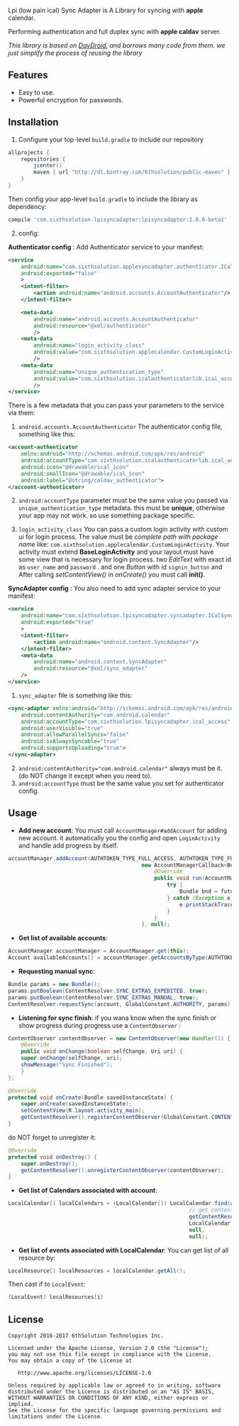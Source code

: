 Lpi (low pain ical) Sync Adapter is A Library for syncing with **apple** calendar.

Performing authentication and full duplex sync with **apple caldav** server.

_This library is based on [DavDroid](https://gitlab.com/bitfireAT/davdroid), and borrows many code from them.
 we just simplify the process of reusing the library_

## Features
* Easy to use.
* Powerful encryption for passwords.

## Installation
1) Configure your top-level `build.gradle` to include our repository
```groovy
allprojects {
    repositories {
        jcenter()
        maven { url "http://dl.bintray.com/6thsolution/public-maven" }
    }
}
```
Then config your app-level `build.gradle` to include the library as dependency:
``` groovy
compile 'com.sixthsolution.lpisyncadapter:lpisyncadapter:1.0.0-beta1'
```

2) config: 

**Authenticator config** : Add Authenticator service to your manifest:
```xml
<service
    android:name="com.sixthsolution.applesyncadapter.authenticator.ICalAuthenticatorService"
    android:exported="false"
    >
    <intent-filter>
        <action android:name="android.accounts.AccountAuthenticator"/>
    </intent-filter>

    <meta-data
        android:name="android.accounts.AccountAuthenticator"
        android:resource="@xml/authenticator"
        />
    <meta-data
        android:name="login_activity_class"
        android:value="com.sixthsolution.applecalendar.CustomLoginActivity"
        />
    <meta-data
        android:name="unique_authentication_type"
        android:value="com.sixthsolution.icalauthenticatorlib.ical_access"
        />
</service>
```
There is a few metadata that you can pass your parameters to the service via them:

1) `android.accounts.AccountAuthenticator`
The authenticator config file, something like this:
```xml
<account-authenticator 
    xmlns:android="http://schemas.android.com/apk/res/android"
    android:accountType="com.sixthsolution.icalauthenticatorlib.ical_access"
    android:icon="@drawable/ical_icon"
    android:smallIcon="@drawable/ical_icon"
    android:label="@string/caldav_authenticator">
</account-authenticator>
```
2) `android:accountType` parameter must be the same value you passed via `unique_authentication_type` metadata.
this must be **unique**, otherwise your app may not work. so use something package specific.

3) `login_activity_class`
You can pass a custom login activity with custom ui for login process.
The value must be _complete path with package name_ like: `com.sixthsolution.applecalendar.CustomLoginActivity`.
Your activity must extend **BaseLoginActivity** and your layout must have some view that is necessary for login process.
two _EditText_ with exact id as `user_name` and `password` . and one _Button_ with id `signin_button` and
After calling _setContentView()_ in _onCreate()_ you must call **init()**.

**SyncAdapter config** :
You also need to add sync adapter service to your manifest:
```xml
<service
    android:name="com.sixthsolution.lpisyncadapter.syncadapter.ICalSyncService"
    android:exported="true"
    >
    <intent-filter>
        <action android:name="android.content.SyncAdapter"/>
    </intent-filter>
    <meta-data
        android:name="android.content.SyncAdapter"
        android:resource="@xml/sync_adapter"
    />
</service>
```
1) `sync_adapter` file is something like this:
```xml
<sync-adapter xmlns:android="http://schemas.android.com/apk/res/android"
    android:contentAuthority="com.android.calendar"
    android:accountType="com.sixthsolution.lpisyncadapter.ical_access"
    android:userVisible="true"
    android:allowParallelSyncs="false"
    android:isAlwaysSyncable="true"
    android:supportsUploading="true">
</sync-adapter>
```
2) `android:contentAuthority="com.android.calendar"` always must be it. (do NOT change it except when you need to).
3) `android:accountType` must be the same value you set for authenticator config.

## Usage
* **Add new account**:
You must call `AccountManager#addAccount` for adding new account. it automatically you the config and open
 `LoginActivity` and handle add progress by itself.
```java
accountManager.addAccount(AUTHTOKEN_TYPE_FULL_ACCESS, AUTHTOKEN_TYPE_FULL_ACCESS, null, null, this,
                                          new AccountManagerCallback<Bundle>() {
                                              @Override
                                              public void run(AccountManagerFuture<Bundle> future) {
                                                  try {
                                                      Bundle bnd = future.getResult();
                                                  } catch (Exception e) {
                                                      e.printStackTrace();
                                                  }
                                              }
                                          }, null);
```
* **Get list of available accounts**:
```java
AccountManager accountManager = AccountManager.get(this);
Account availableAccounts[] = accountManager.getAccountsByType(AUTHTOKEN_TYPE_FULL_ACCESS);
```
* **Requesting manual sync**:
```java
Bundle params = new Bundle();
params.putBoolean(ContentResolver.SYNC_EXTRAS_EXPEDITED, true);
params.putBoolean(ContentResolver.SYNC_EXTRAS_MANUAL, true);
ContentResolver.requestSync(account, GlobalConstant.AUTHORITY, params);
```
* **Listening for sync finish**:
if you wana know when the sync finish or show  progress during progress use a `ContentObserver` :
```java
ContentObserver contentObserver = new ContentObserver(new Handler()) {
    @Override
    public void onChange(boolean selfChange, Uri uri) {
    super.onChange(selfChange, uri);
    showMessage("Sync Finished");
    }
};
```
```java
@Override
protected void onCreate(Bundle savedInstanceState) {
    super.onCreate(savedInstanceState);
    setContentView(R.layout.activity_main);
    getContentResolver().registerContentObserver(GlobalConstant.CONTENT_URI, true, contentObserver);
}
```
do NOT forget to unregister it:
```java
@Override
protected void onDestroy() {
    super.onDestroy();
    getContentResolver().unregisterContentObserver(contentObserver);
}
```
* **Get list of Calendars associated with account**:
```java
LocalCalendar[] localCalendars = (LocalCalendar[]) LocalCalendar.find(account,
                                                         // get contentProviderClient for your authority
                                                         getContentResolver().acquireContentProviderClient(GlobalConstant.AUTHORITY),
                                                         LocalCalendar.Factory.INSTANCE,
                                                         null,
                                                         null);
```
* **Get list of events associated with LocalCalendar**:
You can get list of all resource by:
```java
LocalResource[] localResources = localCalendar.getAll();
```
Then cast if to `LocalEvent`:
```java
(LocalEvent) localResources[i]
```

## License
```
Copyright 2016-2017 6thSolution Technologies Inc.

Licensed under the Apache License, Version 2.0 (the "License");
you may not use this file except in compliance with the License.
You may obtain a copy of the License at

   http://www.apache.org/licenses/LICENSE-2.0

Unless required by applicable law or agreed to in writing, software
distributed under the License is distributed on an "AS IS" BASIS,
WITHOUT WARRANTIES OR CONDITIONS OF ANY KIND, either express or implied.
See the License for the specific language governing permissions and
limitations under the License.
```
